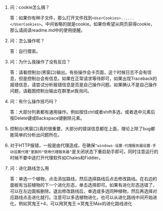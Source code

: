 1.  问：cookie怎么搞？
    
    答：如果你有种子文件，那么打开文件找到`<UserCookies>......</UserCookies>`。中间省略的就是cookie。如果你希望从网页获得cookie，那么请阅读readme.md中的使用提醒。

2.  问：怎么操作呢？

    答：自行摸索。

3.  问：为什么我操作了没有反应？

    答：请看控制台(黑窗口)输出。有些操作会卡页面，这个时候日志不会有信息，但是控制台会有信息。如果在正常请求等待即可，如果出现Traceback的报错信息，请尝试分析报错信息是否是自己操作问题。如果确认不是自己操作问题，请截图控制台输出在群里at我询问。

4.  问：有什么操作技巧吗？

    答：大部分列表都有通用操作。例如按住ctrl或者shift多选，或者选中元素后按Delete键或Backspace键删除元素。

5.  控制台(黑窗口)真的很重要，大部分的错误信息都在上面，理论上除了bug都能简单的分析出问题所在。

6.  对于HTTP报错，一般是由代理造成，在确保`"windows-设置-代理服务器设置-手动设置代理"里面的"使用代理服务器"`是关闭状态下重启助手即可。同时注意运行的时候不要中途打开代理软件如Chales和Fiddler。

7.  问：进化路线怎么用

    答：单选一个植物，点击添加路线，然后选择路线后点击修改路线。在右边的面板有当前植物的下一个进化形态，单击选择即可。如果有进化形态选错了，可以在左边面板删除。退出修改路线后，单选或多选同种植物，然后再选择对应路线点击进化就行。注意可以多选植物进化，也可以从进化路线中间开始进化，例如冥鬼王+4，可以用冥鬼王->冥鬼王Max的进化路线进化